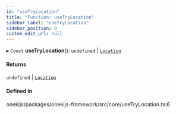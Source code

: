 ```yaml
---
id: "useTryLocation"
title: "Function: useTryLocation"
sidebar_label: "useTryLocation"
sidebar_position: 0
custom_edit_url: null
---
```


▸ `Const` **useTryLocation**(): `undefined` \| [`Location`](../interfaces/Location.md)

#### Returns

`undefined` \| [`Location`](../interfaces/Location.md)

#### Defined in

onekijs/packages/onekijs-framework/src/core/useTryLocation.ts:6
